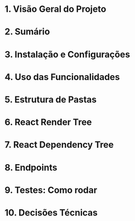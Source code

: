 # 1. Visão Geral do Projeto

# 2. Sumário

# 3. Instalação e Configurações 

# 4. Uso das Funcionalidades

# 5. Estrutura de Pastas

# 6. React Render Tree

# 7. React Dependency Tree

# 8. Endpoints

# 9. Testes: Como rodar

# 10. Decisões Técnicas 

